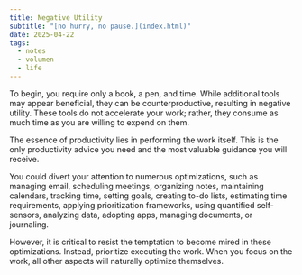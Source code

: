```yaml
---
title: Negative Utility
subtitle: "[no hurry, no pause.](index.html)"
date: 2025-04-22
tags:
  - notes
  - volumen
  - life
---
```


To begin, you require only a book, a pen, and time. While additional tools may appear beneficial, they can be counterproductive, resulting in negative utility. These tools do not accelerate your work; rather, they consume as much time as you are willing to expend on them.

The essence of productivity lies in performing the work itself. This is the only productivity advice you need and the most valuable guidance you will receive.

You could divert your attention to numerous optimizations, such as managing email, scheduling meetings, organizing notes, maintaining calendars, tracking time, setting goals, creating to-do lists, estimating time requirements, applying prioritization frameworks, using quantified self-sensors, analyzing data, adopting apps, managing documents, or journaling.

However, it is critical to resist the temptation to become mired in these optimizations. Instead, prioritize executing the work. When you focus on the work, all other aspects will naturally optimize themselves.
